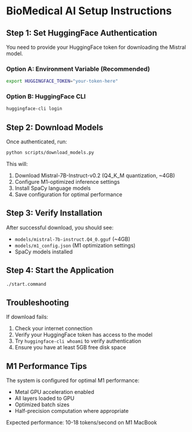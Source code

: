 # BioMedical AI Setup Instructions

## Step 1: Set HuggingFace Authentication

You need to provide your HuggingFace token for downloading the Mistral model.

### Option A: Environment Variable (Recommended)
```bash
export HUGGINGFACE_TOKEN="your-token-here"
```

### Option B: HuggingFace CLI
```bash
huggingface-cli login
```

## Step 2: Download Models

Once authenticated, run:
```bash
python scripts/download_models.py
```

This will:
1. Download Mistral-7B-Instruct-v0.2 (Q4_K_M quantization, ~4GB)
2. Configure M1-optimized inference settings
3. Install SpaCy language models
4. Save configuration for optimal performance

## Step 3: Verify Installation

After successful download, you should see:
- `models/mistral-7b-instruct.Q4_0.gguf` (~4GB)
- `models/m1_config.json` (M1 optimization settings)
- SpaCy models installed

## Step 4: Start the Application

```bash
./start.command
```

## Troubleshooting

If download fails:
1. Check your internet connection
2. Verify your HuggingFace token has access to the model
3. Try `huggingface-cli whoami` to verify authentication
4. Ensure you have at least 5GB free disk space

## M1 Performance Tips

The system is configured for optimal M1 performance:
- Metal GPU acceleration enabled
- All layers loaded to GPU
- Optimized batch sizes
- Half-precision computation where appropriate

Expected performance: 10-18 tokens/second on M1 MacBook 